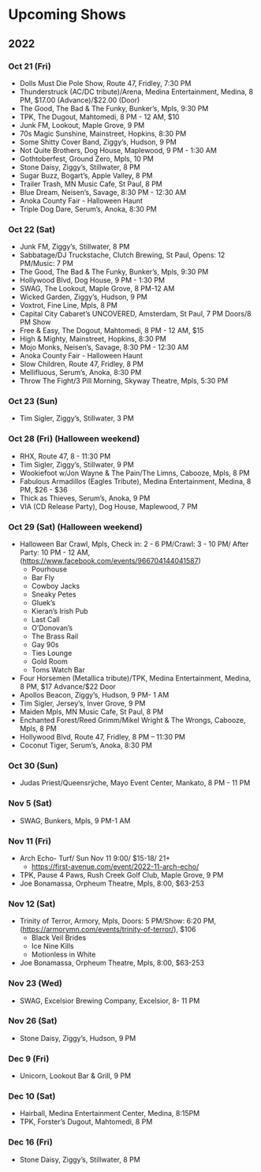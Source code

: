 <h1 id="upcoming-shows">Upcoming Shows</h1>
<h2 id="section">2022</h2>
<h3 id="oct-21-fri">Oct 21 (Fri)</h3>
<ul>
<li>Dolls Must Die Pole Show, Route 47, Fridley, 7:30 PM</li>
<li>Thunderstruck (AC/DC tribute)/Arena, Medina Entertainment, Medina, 8 PM, $17.00 (Advance)/$22.00 (Door)</li>
<li>The Good, The Bad &amp; The Funky, Bunker’s, Mpls, 9:30 PM</li>
<li>TPK, The Dugout, Mahtomedi, 8 PM - 12 AM, $10</li>
<li>Junk FM, Lookout, Maple Grove, 9 PM</li>
<li>70s Magic Sunshine, Mainstreet, Hopkins, 8:30 PM</li>
<li>Some Shitty Cover Band, Ziggy’s, Hudson, 9 PM</li>
<li>Not Quite Brothers, Dog House, Maplewood, 9 PM - 1:30 AM</li>
<li>Gothtoberfest, Ground Zero, Mpls, 10 PM</li>
<li>Stone Daisy, Ziggy’s, Stillwater, 8 PM</li>
<li>Sugar Buzz, Bogart’s, Apple Valley, 8 PM</li>
<li>Trailer Trash, MN Music Cafe, St Paul, 8 PM</li>
<li>Blue Dream, Neisen’s, Savage, 8:30 PM - 12:30 AM</li>
<li>Anoka County Fair - Halloween Haunt</li>
<li>Triple Dog Dare, Serum’s, Anoka, 8:30 PM</li>
</ul>
<h3 id="oct-22-sat">Oct 22 (Sat)</h3>
<ul>
<li>Junk FM, Ziggy’s, Stillwater, 8 PM</li>
<li>Sabbatage/DJ Truckstache, Clutch Brewing, St Paul, Opens: 12 PM/Music: 7 PM</li>
<li>The Good, The Bad &amp; The Funky, Bunker’s, Mpls, 9:30 PM</li>
<li>Hollywood Blvd, Dog House, 9 PM - 1:30 PM</li>
<li>SWAG, The Lookout, Maple Grove, 8 PM-12 AM</li>
<li>Wicked Garden, Ziggy’s, Hudson, 9 PM</li>
<li>Voxtrot, Fine Line, Mpls, 8 PM</li>
<li>Capital City Cabaret’s UNCOVERED, Amsterdam, St Paul, 7 PM Doors/8 PM Show</li>
<li>Free &amp; Easy, The Dogout, Mahtomedi, 8 PM - 12 AM, $15</li>
<li>High &amp; Mighty, Mainstreet, Hopkins, 8:30 PM</li>
<li>Mojo Monks, Neisen’s, Savage, 8:30 PM - 12:30 AM</li>
<li>Anoka County Fair - Halloween Haunt</li>
<li>Slow Children, Route 47, Fridley, 8 PM</li>
<li>Mellifluous, Serum’s, Anoka, 8:30 PM</li>
<li>Throw The Fight/3 Pill Morning, Skyway Theatre, Mpls, 5:30 PM</li>
</ul>
<h3 id="oct-23-sun">Oct 23 (Sun)</h3>
<ul>
<li>Tim Sigler, Ziggy’s, Stillwater, 3 PM</li>
</ul>
<h3 id="oct-28-fri-halloween-weekend">Oct 28 (Fri) (Halloween weekend)</h3>
<ul>
<li>RHX, Route 47, 8 - 11:30 PM</li>
<li>Tim Sigler, Ziggy’s, Stillwater, 9 PM</li>
<li>Wookiefoot w/Jon Wayne &amp; The Pain/The Limns, Cabooze, Mpls, 8 PM</li>
<li>Fabulous Armadillos (Eagles Tribute), Medina Entertainment, Medina, 8 PM, $26 - $36</li>
<li>Thick as Thieves, Serum’s, Anoka, 9 PM</li>
<li>VIA (CD Release Party), Dog House, Maplewood, 7 PM</li>
</ul>
<h3 id="oct-29-sat-halloween-weekend">Oct 29 (Sat) (Halloween weekend)</h3>
<ul>
<li>Halloween Bar Crawl, Mpls, Check in: 2 - 6 PM/Crawl: 3 - 10 PM/ After Party: 10 PM - 12 AM, (<a href="https://www.facebook.com/events/966704144041587">https://www.facebook.com/events/966704144041587</a>)
<ul>
<li>Pourhouse</li>
<li>Bar Fly</li>
<li>Cowboy Jacks</li>
<li>Sneaky Petes</li>
<li>Gluek’s</li>
<li>Kieran’s Irish Pub</li>
<li>Last Call</li>
<li>O’Donovan’s</li>
<li>The Brass Rail</li>
<li>Gay 90s</li>
<li>Ties Lounge</li>
<li>Gold Room</li>
<li>Toms Watch Bar</li>
</ul>
</li>
<li>Four Horsemen (Metallica tribute)/TPK, Medina Entertainment, Medina, 8 PM, $17 Advance/$22 Door</li>
<li>Apollos Beacon, Ziggy’s, Hudson, 9 PM- 1 AM</li>
<li>Tim Sigler, Jersey’s, Inver Grove, 9 PM</li>
<li>Maiden Mpls, MN Music Cafe, St Paul, 8 PM</li>
<li>Enchanted Forest/Reed Grimm/Mikel Wright &amp; The Wrongs, Cabooze, Mpls, 8 PM</li>
<li>Hollywood Blvd, Route 47, Fridley, 8 PM – 11:30 PM</li>
<li>Coconut Tiger, Serum’s, Anoka, 8:30 PM</li>
</ul>
<h3 id="oct-30-sun">Oct 30 (Sun)</h3>
<ul>
<li>Judas Priest/Queensrÿche, Mayo Event Center, Mankato, 8 PM - 11 PM</li>
</ul>
<h3 id="nov-5-sat">Nov 5 (Sat)</h3>
<ul>
<li>SWAG, Bunkers, Mpls, 9 PM-1 AM</li>
</ul>
<h3 id="nov-11-fri">Nov 11 (Fri)</h3>
<ul>
<li>Arch Echo- Turf/ Sun Nov 11 9:00/ $15-18/ 21+
<ul>
<li><a href="https://first-avenue.com/event/2022-11-arch-echo/">https://first-avenue.com/event/2022-11-arch-echo/</a></li>
</ul>
</li>
<li>TPK, Pause 4 Paws, Rush Creek Golf Club, Maple Grove, 9 PM</li>
<li>Joe Bonamassa, Orpheum Theatre, Mpls, 8:00, $63-253</li>
</ul>
<h3 id="nov-12-sat">Nov 12 (Sat)</h3>
<ul>
<li>Trinity of Terror, Armory, Mpls, Doors: 5 PM/Show: 6:20 PM,(<a href="https://armorymn.com/events/trinity-of-terror/">https://armorymn.com/events/trinity-of-terror/</a>), $106
<ul>
<li>Black Veil Brides</li>
<li>Ice Nine Kills</li>
<li>Motionless in White</li>
</ul>
</li>
<li>Joe Bonamassa, Orpheum Theatre, Mpls, 8:00, $63-253</li>
</ul>
<h3 id="nov-23-wed">Nov 23 (Wed)</h3>
<ul>
<li>SWAG, Excelsior Brewing Company, Excelsior, 8- 11 PM</li>
</ul>
<h3 id="nov-26-sat">Nov 26 (Sat)</h3>
<ul>
<li>Stone Daisy, Ziggy’s, Hudson, 9 PM</li>
</ul>
<h3 id="dec-9-fri">Dec 9 (Fri)</h3>
<ul>
<li>Unicorn, Lookout Bar &amp; Grill, 9 PM</li>
</ul>
<h3 id="dec-10-sat">Dec 10 (Sat)</h3>
<ul>
<li>Hairball, Medina Entertainment Center, Medina, 8:15PM</li>
<li>TPK, Forster’s Dugout, Mahtomedi, 8 PM</li>
</ul>
<h3 id="dec-16-fri">Dec 16 (Fri)</h3>
<ul>
<li>Stone Daisy, Ziggy’s, Stillwater, 8 PM</li>
</ul>

